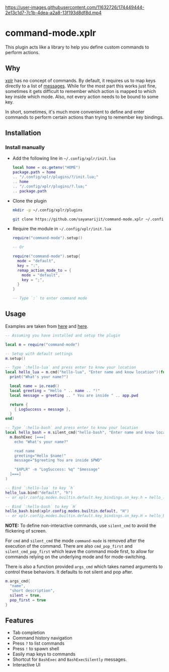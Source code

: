 https://user-images.githubusercontent.com/11632726/174449444-2e13c1d7-7c1b-4dea-a2a8-13f193d8df8d.mp4

# command-mode.xplr

This plugin acts like a library to help you define custom commands to perform
actions.

## Why

[xplr](https://github.com/sayanarijit/xplr) has no concept of commands. By default, it requires us to map keys directly to a list of [messages](https://arijitbasu.in/xplr/en/message.html).
While for the most part this works just fine, sometimes it gets difficult to remember which action is mapped to which key inside which mode. Also, not every action needs to be bound to some key.

In short, sometimes, it's much more convenient to define and enter commands to perform certain actions than trying to remember key bindings.

## Installation

### Install manually

- Add the following line in `~/.config/xplr/init.lua`

  ```lua
  local home = os.getenv("HOME")
  package.path = home
  .. "/.config/xplr/plugins/?/init.lua;"
  .. home
  .. "/.config/xplr/plugins/?.lua;"
  .. package.path
  ```

- Clone the plugin

  ```bash
  mkdir -p ~/.config/xplr/plugins

  git clone https://github.com/sayanarijit/command-mode.xplr ~/.config/xplr/plugins/command-mode
  ```

- Require the module in `~/.config/xplr/init.lua`

  ```lua
  require("command-mode").setup()

  -- Or

  require("command-mode").setup{
    mode = "default",
    key = ":",
    remap_action_mode_to = {
      mode = "default",
      key = ";",
    }
  }

  -- Type `:` to enter command mode
  ```

## Usage

Examples are taken from [here](https://xplr.dev/en/environment-variables-and-pipes#example-using-environment-variables-and-pipes) and [here](https://xplr.dev/en/lua-function-calls#example-using-lua-function-calls).

```lua
-- Assuming you have installed and setup the plugin

local m = require("command-mode")

-- Setup with default settings
m.setup()

-- Type `:hello-lua` and press enter to know your location
local hello_lua = m.cmd("hello-lua", "Enter name and know location")(function(app)
  print("What's your name?")

  local name = io.read()
  local greeting = "Hello " .. name .. "!"
  local message = greeting .. " You are inside " .. app.pwd

  return {
    { LogSuccess = message },
  }
end)

-- Type `:hello-bash` and press enter to know your location
local hello_bash = m.silent_cmd("hello-bash", "Enter name and know location")(
  m.BashExec [===[
    echo "What's your name?"

    read name
    greeting="Hello $name!"
    message="$greeting You are inside $PWD"

    "$XPLR" -m "LogSuccess: %q" "$message"
  ]===]
)

-- Bind `:hello-lua` to key `h`
hello_lua.bind("default", "h")
-- or xplr.config.modes.builtin.default.key_bindings.on_key.h = hello_lua.action

-- Bind `:hello-bash` to key `H`
hello_bash.bind(xplr.config.modes.builtin.default, "H")
-- or xplr.config.modes.builtin.default.key_bindings.on_key.H = hello_bash.action
```

**NOTE:** To define non-interactive commands, use `silent_cmd` to avoid the flickering of screen.

For `cmd` and `silent_cmd` the mode `command-mode` is removed after the execution of the
command.  There are also `cmd_pop_first` and `silent_cmd_pop_first` which leave the command
mode first, to allow for commands relying on the underlying mode and for mode-switching.

There is also a function provided `args_cmd` which takes named arguments to control these
behaviors.  It defaults to not silent and pop after.

```lua
m.args_cmd{
  "name",
  "short description",
  silent = true,
  pop_first = true
}
```

## Features

- Tab completion
- Command history navigation
- Press `?` to list commands
- Press `!` to spawn shell
- Easily map keys to commands
- Shortcut for `BashExec` and `BashExecSilently` messages.
- Interactive UI
